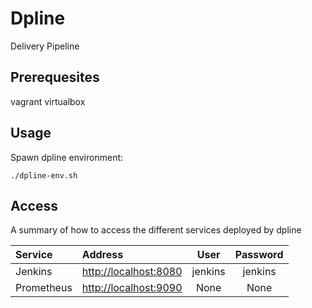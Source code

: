 # Dpline

Delivery Pipeline


## Prerequesites

vagrant
virtualbox

## Usage

Spawn dpline environment:

    ./dpline-env.sh


## Access

A summary of how to access the different services deployed by dpline

Service | Address | User | Password
:------ |:------|:------:|:--------:
Jenkins | [http://localhost:8080](http://localhost:8080) | jenkins | jenkins |
Prometheus | [http://localhost:9090](http://localhost:9090) | None | None |
